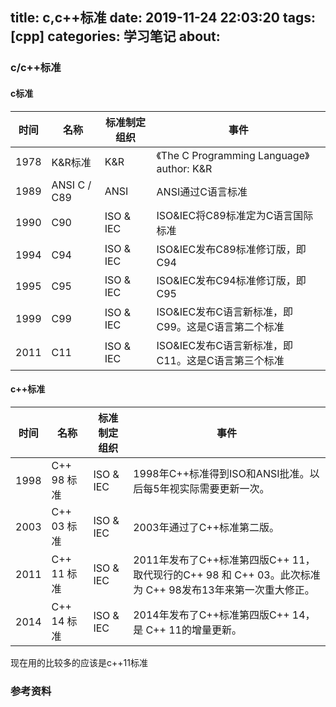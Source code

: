 title: c,c++标准
date: 2019-11-24 22:03:20
tags: [cpp]
categories: 学习笔记
about:
---
### c/c++标准   
#### c标准
|  时间   | 名称  | 标准制定组织 | 事件 |
|  ----  | ----  | ---- | ---- |
| 1978 | K&R标准 | K&R | 《The C Programming Language》author: K&R | 
| 1989 | ANSI C / C89 | ANSI | ANSI通过C语言标准 |
| 1990 | C90 | ISO & IEC | ISO&IEC将C89标准定为C语言国际标准 | 
| 1994 | C94 | ISO & IEC | ISO&IEC发布C89标准修订版，即C94 |
| 1995 | C95 | ISO & IEC | ISO&IEC发布C94标准修订版，即C95|
| 1999 | C99 | ISO & IEC | ISO&IEC发布C语言新标准，即C99。这是C语言第二个标准| 
| 2011 | C11 | ISO & IEC | ISO&IEC发布C语言新标准，即C11。这是C语言第三个标准 |
<!-- more -->
#### c++标准   
|  时间   | 名称  | 标准制定组织 | 事件 |
|  ----  | ----  | ---- | ---- |
| 1998 | C++ 98 标准 | ISO & IEC | 1998年C++标准得到ISO和ANSI批准。以后每5年视实际需要更新一次。|
| 2003 | C++ 03 标准 | ISO & IEC | 2003年通过了C++标准第二版。|
| 2011 | C++ 11 标准 | ISO & IEC | 2011年发布了C++标准第四版C++ 11，取代现行的C++ 98 和 C++ 03。此次标准为 C++ 98发布13年来第一次重大修正。|
| 2014 | C++ 14 标准 | ISO & IEC | 2014年发布了C++标准第四版C++ 14，是 C++ 11的增量更新。|
现在用的比较多的应该是c++11标准

### 参考资料
